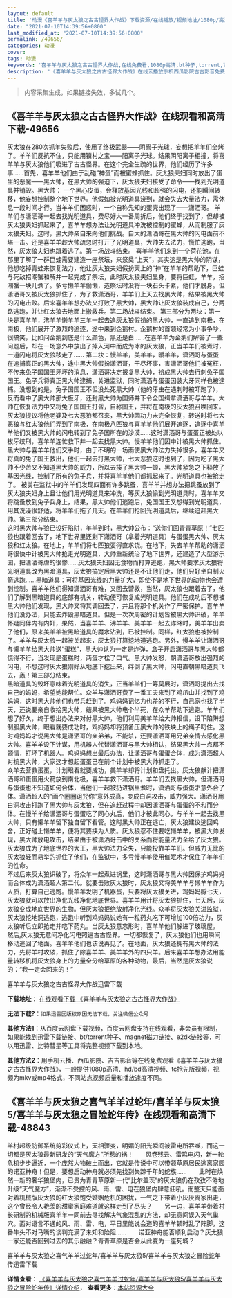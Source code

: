```yaml
---
layout: default
title: '动漫《喜羊羊与灰太狼之古古怪界大作战》下载资源/在线播放/视频地址/1080p/高清/蓝光'
date: "2021-07-10T14:39:56+0800"
last_modified_at: "2021-07-10T14:39:56+0800"
permalink: /49656/
categories: 动漫
cover:
tags: 动漫
keywords: '喜羊羊与灰太狼之古古怪界大作战,在线免费看,1080p高清,bt种子,torrent,百度云盘,magnet,磁力链,迅雷下载资源'
description: '《喜羊羊与灰太狼之古古怪界大作战》在线云播放手机西瓜影院吉吉影音免费看，1080p高清bd/hd未删减完整版和tc抢先枪版，mkv/mp4格式，附带bt/torrent种子、magnet/磁力链、百度云盘、网盘资源迅雷下载链接'
---
```


>内容采集生成，如果链接失效，多试几个。


## 《喜羊羊与灰太狼之古古怪界大作战》在线观看和高清下载-49656

灰太狼在280次抓羊失败后，使用了终极武器——阴离子光球，妄想把羊羊们全烤了。羊羊们反抗不住，只能用镇村之宝——阳离子光球。结果阴阳离子相撞，将喜羊羊与灰太狼他们吸进了古古怪界。在这个完全生疏的世界，他们经历了许多事……首先，喜羊羊他们由于乱碰“神蛋”而被蜜蜂抓住。灰太狼夫妇同时放出了蛋里的恶魔——黑大帅，在黑大帅的强迫下，灰太狼夫妇接受了命令&mdash;—找到光明道具并销毁。黑大帅： 一个黑心皮蛋，会释放基因光线和超强的闪电，还能瞬间转移，他妄想控制整个地下世界。他假如被光明道具浇到，就会失去大量法力，需休息一段时间才行。当羊羊们困惑时，一个自称先知的蛋壳出现了&mdash;—潇洒哥。 羊羊们与潇洒哥一起去找光明道具，费尽好大一番周折后，他们终于找到了，但却被灰太狼夫妇抓起来了，喜羊羊想办法让光明道具冲洗被控制的蜜蜂，从而制服了灰太狼夫妇。这时，黑大帅亲自来向他们挑战。自大的潇洒哥在黑大帅的闪电面前不堪一击。还是喜羊羊趁大帅疏忽时打开了光明道具，大帅失去法力，慌忙逃跑，当然，灰太狼夫妇也跟着逃了。第一场战斗结束。 喜羊羊他们来到一个荷花池，在那里了解了一群巨蛙需要建造一座祭坛，来祭奠&ldquo;上天”，其实这是黑大帅的阴谋，他想吃掉青蛙来恢复法力，他让灰太狼夫妇假扮天上的“神&rdquo;在羊羊的帮助下，巨蛙与死敌招潮蟹和解并一起完成了祭坛，此时灰太狼夫妇显身，要将巨蛙，羊羊，招潮蟹一块儿煮了。多亏懒羊羊偷懒，造祭坛时没将一块石头卡紧，他们才脱身。但潇洒哥又被灰太狼抓住了，为了救潇洒哥，羊羊们上天去找黑大帅，结果被黑大帅的闪电击败。后来喜羊羊想办法又打败了黑大帅，黑大帅让灰太狼装成自己，分两路逃跑，并让红太狼去地面上搬救兵。第二场战斗结束。 第三部分为两块：第一块是喜羊羊，沸羊羊懒羊羊三羊一起去追灰太狼假扮的黑大帅，一直追到南极，在南极，他们展开了激烈的追逐，途中来到企鹅村。企鹅村的首领经常为小事争吵，很搞笑，比如问企鹅到底是什么颜色，黑还是白……在喜羊羊为企鹅们解答了一些问题后，却在一场意外中放出了掉入河中而成为冰的灰太狼，正当羊羊们被煮时，一道闪电将灰太狼移走了…… 第二块：慢羊羊，美羊羊，暖羊羊，潇洒哥与蛋蛋在追捕真正的黑大帅，途中黑大帅假扮潇洒哥，干尽坏事，害潇洒哥他们被冤枉，不传来兔子国国王牙坏的消息，潇洒哥决定报复黑大帅，扮成黑大帅去行刺兔子国国王。兔子兵将真正黑大帅逮捕，关进监狱，同时潇洒与蛋蛋因装大牙同样也被逮捕。没想到的是，兔子国国王不但没处死黑大帅（他的牙虫在遇刺时被吓跑了），反而看中了黑大帅那大板牙，还封黑大帅为国师并下令全国缉拿潇洒哥与羊羊。大帅在恢复法力中又将兔子国国王打昏，自称国王，并将在南极的灰太狼召唤回来。灰太狼提议将他老婆及七大恶狼都召来，黑大帅因功力未完全恢复，转送时将七大恶狼与红太狼他们弄到了南极，在南极八匹狼与喜羊羊他们展开追逐，追逐中喜羊羊他们又被黑大帅的闪电转到了兔子国所在的沙漠……这时潇洒哥与蛋蛋正被处以拔牙绞刑，喜羊羊连忙救下并一起去找黑大帅。慢羊羊他们因中计被黑大帅抓住。黑大帅与喜羊羊他们交手时，由于不明的一场雨使黑大帅法力失掉很多，喜羊羊又将真的兔子国王救出，他们一起去打黑大帅，七大恶狼这时也到了，因为吃了黑大帅不少苦又不知道黑大帅的威力，所以去揍了黑大帅一顿，黑大帅紧急之下释放了基因光线，控制了所有的兔子兵，并将喜羊羊他们都抓起来了。光明道具也被抢走了。 被关在监狱中的羊羊们发现四面有许多跳蚤，喜羊羊并想办法把跳蚤放到了灰太狼夫妇身上且让他们用光明道具来冲洗，等灰太狼偷到光明道具时，喜羊羊又将跳蚤放到兔子兵身上，结果，黑大帅他们逃跑后，兔国国王又想得到光明道具，用其洗澡很舒适，将羊羊们拖了几天。在羊羊们抢回光明道具后，继续追赶黑大帅。第三部分结束。<br />这时黑大帅与狼已设好陷阱，羊羊到时，黑大帅公布：“送你们回青青草原！&rdquo;七匹狼也跟着回去了，地下世界里还剩下潇洒哥（拿着光明道具）与蛋蛋黑大帅、灰太狼和红太狼。在地上，羊羊们将七匹狼耍得直求饶。在地下，失去羊羊帮助的潇洒哥很快中计被黑大帅抢走光明道具，大帅重新统治了地下世界，还建造了大型游乐园，把潇洒哥虐的很惨……灰太狼夫妇因无食物而打算逃跑，黑大帅要求灰太狼将光明道具改为黑暗道具，灰太狼搞定后黑大帅还是不让他们走，他们只好坐自制火箭逃跑……黑暗道具：可将基因光线的力量扩大，即使不是地下世界的动物也会遭到控制。喜羊羊他们得知潇洒哥有难，又回去营救，当然，灰太狼也跟着去了，他们了解到黑暗道具的底部有机关，转动便可恢复成光明道具。他们在成功后不想被黑大帅他们发现，黑大帅又将其调回去了，并且将那个机关作了严密保护。喜羊羊他们没办法，只能去炸毁黑暗道具。但是一次次周密的计划皆被黑大帅识破，羊羊怀疑同伴内有内奸，果然，当喜羊羊、沸羊羊、美羊羊一起去诈降时，美羊羊出卖了他们，原来美羊羊被黑暗道具的魔水沾到，已被控制。同样，红太狼也被控制了。羊羊与灰太狼一起被关起来，灰太狼打算挖地道逃跑。另外，慢羊羊让潇洒哥与懒羊羊给黑大帅送&ldquo;蛋糕”，黑大帅认为一定是炸弹，盒子开启潇洒哥与黑大帅都慌得不行，当发现是蛋糕时，两蛋才松了口气。黑大帅发怒，朝潇洒哥放出强烈的闪电，不想这时灰太狼刚好从地底下挖出来，绊倒了黑大帅，闪电直朝黑暗道具飞去，轰！第三部分结束。<br />黑暗道具的毁坏意味着光明道具的消失，正当羊羊们一筹莫展时，潇洒哥提出去找自己的妈妈，希望她能帮忙。众羊与潇洒哥费了一番工夫来到了鸡爪山并找到了鸡妈妈，这时黑大帅他们也带兵赶到了。鸡妈妈记忆力也差的不行，自己家也找了半天，还说要亲自收拾黑大帅，结果被黑大帅电个半死，在众羊帮助下逃跑。羊羊们想了好久，终于想出办法来对付黑大帅，他们利用美羊羊给大帅报信，设下陷阱想制服黑大帅，眼看就要成功时，鸡妈妈却将预备压黑大帅的铁块上的绳子叼住。这时鸡妈妈才说黑大帅是潇洒哥的亲弟弟，不能杀，还要潇洒哥用兄弟亲情去感化黑大帅。喜羊羊设下计谋，用机器人代替潇洒哥与黑大帅相认，结果黑大帅一点都不领情，打坏了机器人。鸡妈妈想出最后办法，让潇洒哥与蛋蛋合体，成为潇洒超人对抗黑大帅，大家这才想起蛋蛋已在前个计划中被黑大帅抓走了。<br />众羊去营救蛋蛋，计划眼看就要成功，美羊羊却将计划和盘托出。灰太狼献计把潇洒哥和蛋蛋用火箭放到南北极，喜羊羊救下潇洒哥。羊羊们去找黑大帅，但潇洒哥与蛋蛋也不知道如何合体，当他们一起被扔进锅里煮时，潇洒哥与蛋蛋才意外合了体。潇洒超人的“画个圈圈诅咒你&rdquo;意外成真，变成白洞攻击，威力强大。潇洒哥用白洞攻击打跑了黑大帅与灰太狼，但在追赶过程中却因潇洒哥与蛋蛋的不和而分体。在慢羊羊给潇洒哥与蛋蛋吃了同心丸后，他们才彼此同心，与羊羊一起去找黑大帅，只有懒羊羊留下独自留下看管。这时黑大帅正在逃亡，灰太狼建议逃回鸡舍，正好碰上懒羊羊，便将其要挟为人质。灰太狼忍不住要吃懒羊羊，被黑大帅发现，黑大帅放电攻击，结果由于被潇洒哥击中的关系而将能量法力全给了灰太狼。灰太狼成为了地底世界的大王，黑大帅法力全失，只能投靠羊羊们。但威力无比的灰太狼轻而易举的抓住了他们，在监狱中，多亏慢羊羊使用催眠术才保住了羊羊们的性命。<br />不过后来灰太狼识破了，将众羊一起煮进锅里，这时潇洒哥与黑大帅因保护鸡妈妈而合体成为潇洒超人第二代。就要击败灰太狼时，灰太狼又将美羊羊与懒羊羊作为人质，打算自己逃跑。慢羊羊发明了机器蛋，只要将灰太狼关进，鸡妈妈孵七天，灰太狼就可以放出净化光线净化地底世界。喜羊羊用计将灰太狼抓住，七天后，灰太狼变成地底世界的生物。但灰太狼拒绝放射净化光线。众羊将灰太狼关进监狱，灰太狼挖地洞逃跑，逃跑中听到鸡妈妈说她有一粒药丸吃下可增加100倍功力，灰太狼听后立即抢走并吃下药丸。当灰太狼意忘形时，喜羊羊他们躲进了玻璃屋。 然后,灰太狼无意间净化闪电照遍古古怪界。一切都恢复了，灰太狼他们也用瞬间移动逃回了地面。喜羊羊他们也该说再见了。在地面，灰太狼还拥有黑大帅的法力，先将羊村攻破，抓住了除喜羊羊、美羊羊外的四只羊。后来喜羊羊想办法用能量转移机将灰太狼身上的力量全分给草原的各种动物，最后，当然是灰太狼说的：&ldquo;我一定会回来的！”


喜羊羊与灰太狼之古古怪界大作战迅雷下载

**下载地址**： [在线观看下载 《喜羊羊与灰太狼之古古怪界大作战》](https://www.993dy.com//vod-detail-id-3939.html) 


**无法下载?**：`如果迅雷因版权原因无法下载，关注微信公众号 `

**其他方法1**：从百度云网盘下载视频，百度云网盘支持在线观看，非会员有限制，如果能找到迅雷下载链接、bt/torrent种子、magnet磁力链接、e2dk链接等，可以用迅雷、比特彗星等工具将完整视频下载到本地。

**其他方法2**：用手机云播、西瓜影院、吉吉影音等在线免费观看《喜羊羊与灰太狼之古古怪界大作战》，一般提供1080p高清、hd/bd高清视频、tc抢先版视频，视频为mkv或mp4格式，不同站点视频质量和播放速度不同。


## 《喜羊羊与灰太狼之喜气羊羊过蛇年/喜羊羊与灰太狼5/喜羊羊与灰太狼之冒险蛇年传》在线观看和高清下载-48843

羊村超级防御系统剪彩仪式上，天相骤变，明媚的阳光瞬间被雷电所吞噬，而这一切都是灰太狼最新研发的“天气魔方”所惹的祸！　　风卷残云、雷鸣电闪，新一轮危机步步逼近，一个庞然大物破土而出，它就是传说中可以带领草原居民逃离家园的诺亚神舟！但是，要想启动神舟就必须先找到失踪千年的蛇族……　　此时在焕然一新的奢华狼堡内，已贵为青青草原新一代&ldquo;比尔盖茨”的灰太狼仍在孜孜不倦地升级“天气魔方”，渐渐不受控的风、雨、雷、电在狼堡内肆意狂吼。而整天只能面对着机械版灰太狼的红太狼饱受婚姻危机的困扰，一气之下带着小灰灰离家出走，这个曾经令人艳羡的甜蜜家庭难道就这样走到了尽头？　　另一边，喜羊羊带着村长研制的机械版喜羊羊一同前去寻找解决气象混乱的方法，却无意间误入天气巢穴。面对语言不通的风、雨、雷、电，平日里能说会道的喜羊羊顿时乱了阵脚，这番牛头不对马嘴的谈判充满了未知和险阻……　　诺亚神舟能否顺利启动？灰太狼一家还能否回到过去的其乐融融？青青草原是否会从此变为一座死城？


喜羊羊与灰太狼之喜气羊羊过蛇年/喜羊羊与灰太狼5/喜羊羊与灰太狼之冒险蛇年传迅雷下载

**详情查看**： [《喜羊羊与灰太狼之喜气羊羊过蛇年/喜羊羊与灰太狼5/喜羊羊与灰太狼之冒险蛇年传》详情介绍](/movie/48843/)， **查看更多**：[本站资源大全](/movie/t/all/)

